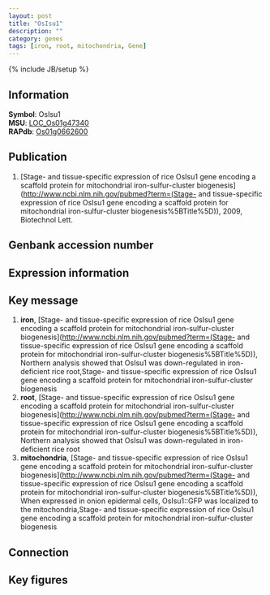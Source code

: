 ```yaml
---
layout: post
title: "OsIsu1"
description: ""
category: genes
tags: [iron, root, mitochondria, Gene]
---
```

{% include JB/setup %}

## Information
__Symbol__: OsIsu1  
__MSU__: [LOC_Os01g47340](http://rice.plantbiology.msu.edu/cgi-bin/ORF_infopage.cgi?orf=LOC_Os01g47340)  
__RAPdb__: [Os01g0662600](http://rapdb.dna.affrc.go.jp/viewer/gbrowse_details/irgsp1?name=Os01g0662600)  

## Publication
1. [Stage- and tissue-specific expression of rice OsIsu1 gene encoding a scaffold protein for mitochondrial iron-sulfur-cluster biogenesis](http://www.ncbi.nlm.nih.gov/pubmed?term=(Stage- and tissue-specific expression of rice OsIsu1 gene encoding a scaffold protein for mitochondrial iron-sulfur-cluster biogenesis%5BTitle%5D)), 2009, Biotechnol Lett.

## Genbank accession number

## Expression information

## Key message
1. __iron__, [Stage- and tissue-specific expression of rice OsIsu1 gene encoding a scaffold protein for mitochondrial iron-sulfur-cluster biogenesis](http://www.ncbi.nlm.nih.gov/pubmed?term=(Stage- and tissue-specific expression of rice OsIsu1 gene encoding a scaffold protein for mitochondrial iron-sulfur-cluster biogenesis%5BTitle%5D)),  Northern analysis showed that OsIsu1 was down-regulated in iron-deficient rice root,Stage- and tissue-specific expression of rice OsIsu1 gene encoding a scaffold protein for mitochondrial iron-sulfur-cluster biogenesis
2. __root__, [Stage- and tissue-specific expression of rice OsIsu1 gene encoding a scaffold protein for mitochondrial iron-sulfur-cluster biogenesis](http://www.ncbi.nlm.nih.gov/pubmed?term=(Stage- and tissue-specific expression of rice OsIsu1 gene encoding a scaffold protein for mitochondrial iron-sulfur-cluster biogenesis%5BTitle%5D)),  Northern analysis showed that OsIsu1 was down-regulated in iron-deficient rice root
3. __mitochondria__, [Stage- and tissue-specific expression of rice OsIsu1 gene encoding a scaffold protein for mitochondrial iron-sulfur-cluster biogenesis](http://www.ncbi.nlm.nih.gov/pubmed?term=(Stage- and tissue-specific expression of rice OsIsu1 gene encoding a scaffold protein for mitochondrial iron-sulfur-cluster biogenesis%5BTitle%5D)),  When expressed in onion epidermal cells, OsIsu1::GFP was localized to the mitochondria,Stage- and tissue-specific expression of rice OsIsu1 gene encoding a scaffold protein for mitochondrial iron-sulfur-cluster biogenesis

## Connection

## Key figures


